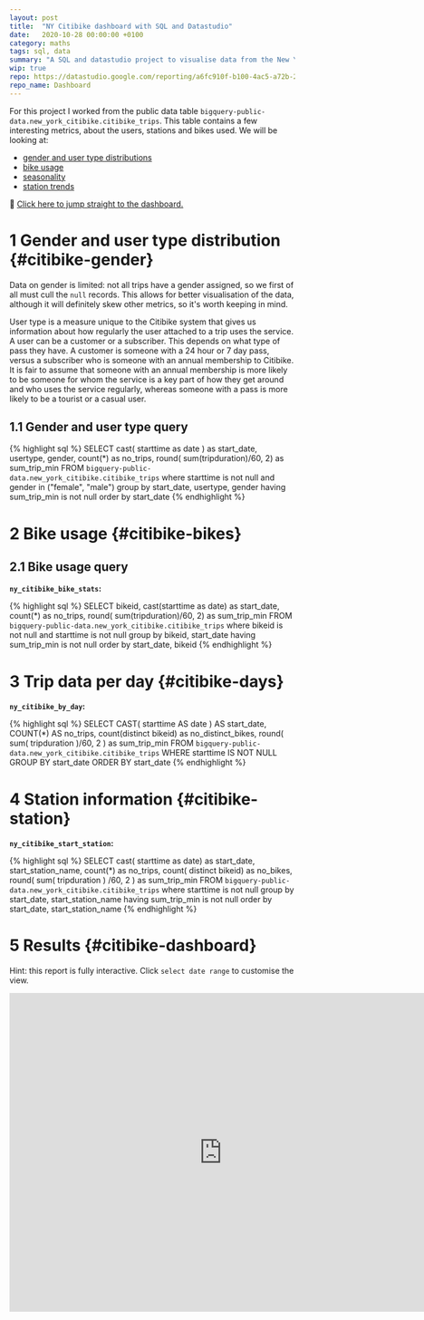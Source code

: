 ```yaml
---
layout: post
title:  "NY Citibike dashboard with SQL and Datastudio"
date:   2020-10-28 00:00:00 +0100
category: maths
tags: sql, data
summary: "A SQL and datastudio project to visualise data from the New York Citibike public data set on Big Query."
wip: true
repo: https://datastudio.google.com/reporting/a6fc910f-b100-4ac5-a72b-2fa35880f149
repo_name: Dashboard
---
```

For this project I worked from the public data table `bigquery-public-data.new_york_citibike.citibike_trips`. This table contains a few interesting metrics, about the users, stations and bikes used. We will be looking at:
- [gender and user type distributions](#citibike-gender)
- [bike usage](#citibike-bikes)
- [seasonality](#citibike-days)
- [station trends](#citibike-station)

🔗 [Click here to jump straight to the dashboard.](#citibike-dashboard)

# 1 Gender and user type distribution {#citibike-gender}

Data on gender is limited: not all trips have a gender assigned, so we first of all must cull the `null` records. This allows for better visualisation of the data, although it will definitely skew other metrics, so it's worth keeping in mind.

User type is a measure unique to the Citibike system that gives us information about how regularly the user attached to a trip uses the service. A user can be a customer or a subscriber. This depends on what type of pass they have. A customer is someone with a 24 hour or 7 day pass, versus a subscriber who is someone with an annual membership to Citibike. It is fair to assume that someone with an annual membership is more likely to be someone for whom the service is a key part of how they get around and who uses the service regularly, whereas someone with a pass is more likely to be a tourist or a casual user.

## 1.1 Gender and user type query

{% highlight sql %}
SELECT
  cast( starttime as date ) as start_date,
  usertype,
  gender,
  count(*) as no_trips,
  round( sum(tripduration)/60, 2) as sum_trip_min
FROM
  `bigquery-public-data.new_york_citibike.citibike_trips`
where
  starttime is not null and gender in ("female", "male")
group by
  start_date,
  usertype,
  gender
having
  sum_trip_min is not null
order by
  start_date
{% endhighlight %}

# 2 Bike usage {#citibike-bikes}

## 2.1 Bike usage query

**`ny_citibike_bike_stats`:**

{% highlight sql %}
SELECT
  bikeid,
  cast(starttime as date) as start_date,
  count(*) as no_trips,
  round( sum(tripduration)/60, 2) as sum_trip_min
FROM
  `bigquery-public-data.new_york_citibike.citibike_trips`
where
  bikeid is not null and starttime is not null
group by
  bikeid,
  start_date
having
  sum_trip_min is not null
order by
  start_date,
  bikeid
{% endhighlight %}

# 3 Trip data per day {#citibike-days}

**`ny_citibike_by_day`:**

{% highlight sql %}
SELECT
  CAST( starttime AS date ) AS start_date,
  COUNT(*) AS no_trips,
  count(distinct bikeid) as no_distinct_bikes,
  round( sum( tripduration )/60, 2 ) as sum_trip_min
FROM
  `bigquery-public-data.new_york_citibike.citibike_trips`
WHERE
  starttime IS NOT NULL
GROUP BY
  start_date
ORDER BY
  start_date
{% endhighlight %}

# 4 Station information {#citibike-station}

**`ny_citibike_start_station`:**

{% highlight sql %}
SELECT
  cast( starttime as date) as start_date,
  start_station_name,
  count(*) as no_trips,
  count( distinct bikeid) as no_bikes,
  round( sum( tripduration ) /60, 2 ) as sum_trip_min
FROM
  `bigquery-public-data.new_york_citibike.citibike_trips`
where
  starttime is not null
group by
  start_date,
  start_station_name
having
  sum_trip_min is not null
order by
  start_date,
  start_station_name
{% endhighlight %}

# 5 Results {#citibike-dashboard}

Hint: this report is fully interactive. Click `select date range` to customise the view.

<iframe width="750" height="562.5" src="https://datastudio.google.com/embed/reporting/a6fc910f-b100-4ac5-a72b-2fa35880f149/page/SKniB" frameborder="0" style="border:0" allowfullscreen></iframe>

